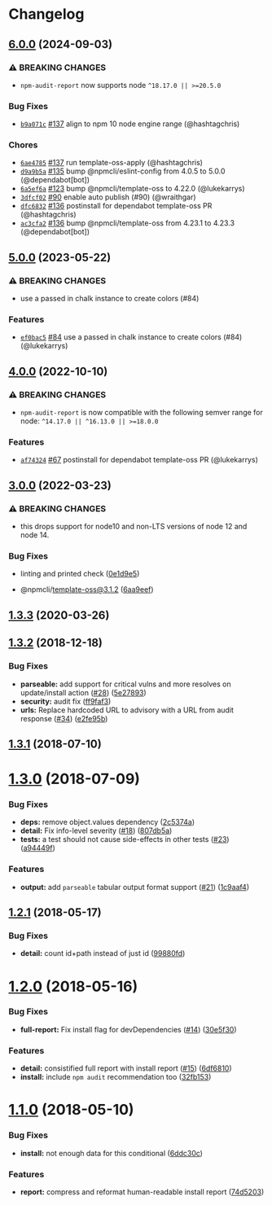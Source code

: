 # Changelog

## [6.0.0](https://github.com/npm/npm-audit-report/compare/v5.0.0...v6.0.0) (2024-09-03)
### ⚠️ BREAKING CHANGES
* `npm-audit-report` now supports node `^18.17.0 || >=20.5.0`
### Bug Fixes
* [`b9a071c`](https://github.com/npm/npm-audit-report/commit/b9a071ced7af6f2e9a993f51e144b9e0cd26eda5) [#137](https://github.com/npm/npm-audit-report/pull/137) align to npm 10 node engine range (@hashtagchris)
### Chores
* [`6ae4785`](https://github.com/npm/npm-audit-report/commit/6ae4785be2b746fe0b8235601da058e265a6a38f) [#137](https://github.com/npm/npm-audit-report/pull/137) run template-oss-apply (@hashtagchris)
* [`d9a9b5a`](https://github.com/npm/npm-audit-report/commit/d9a9b5a553520fa1dc17a1f5808e11a372d7c304) [#135](https://github.com/npm/npm-audit-report/pull/135) bump @npmcli/eslint-config from 4.0.5 to 5.0.0 (@dependabot[bot])
* [`6a5ef6a`](https://github.com/npm/npm-audit-report/commit/6a5ef6a35d2cb01af7b9159611ade9d73fd3e148) [#123](https://github.com/npm/npm-audit-report/pull/123) bump @npmcli/template-oss to 4.22.0 (@lukekarrys)
* [`3dfcf02`](https://github.com/npm/npm-audit-report/commit/3dfcf027274add93829070bac7157a30e98b5177) [#90](https://github.com/npm/npm-audit-report/pull/90) enable auto publish (#90) (@wraithgar)
* [`dfc6832`](https://github.com/npm/npm-audit-report/commit/dfc68324bfb01827ef85828dd5a298e5823535b2) [#136](https://github.com/npm/npm-audit-report/pull/136) postinstall for dependabot template-oss PR (@hashtagchris)
* [`ac3cfa2`](https://github.com/npm/npm-audit-report/commit/ac3cfa2d7297cf8fbcc78679eed61ed8754461ed) [#136](https://github.com/npm/npm-audit-report/pull/136) bump @npmcli/template-oss from 4.23.1 to 4.23.3 (@dependabot[bot])

## [5.0.0](https://github.com/npm/npm-audit-report/compare/v4.0.0...v5.0.0) (2023-05-22)

### ⚠️ BREAKING CHANGES

* use a passed in chalk instance to create colors (#84)

### Features

* [`ef0bac5`](https://github.com/npm/npm-audit-report/commit/ef0bac5f961c96c51455c5a23076d9fb4becc198) [#84](https://github.com/npm/npm-audit-report/pull/84) use a passed in chalk instance to create colors (#84) (@lukekarrys)

## [4.0.0](https://github.com/npm/npm-audit-report/compare/v3.0.0...v4.0.0) (2022-10-10)

### ⚠️ BREAKING CHANGES

* `npm-audit-report` is now compatible with the following semver range for node: `^14.17.0 || ^16.13.0 || >=18.0.0`

### Features

* [`af74324`](https://github.com/npm/npm-audit-report/commit/af74324e943f69a0c8354fdce46745efc1cb7f61) [#67](https://github.com/npm/npm-audit-report/pull/67) postinstall for dependabot template-oss PR (@lukekarrys)

## [3.0.0](https://github.com/npm/npm-audit-report/compare/v2.1.5...v3.0.0) (2022-03-23)


### ⚠ BREAKING CHANGES

* this drops support for node10 and non-LTS versions of node 12 and node 14.

### Bug Fixes

* linting and printed check ([0e1d9e5](https://github.com/npm/npm-audit-report/commit/0e1d9e5f3c2aa5d33cad332e8a3a4a38809adbeb))


* @npmcli/template-oss@3.1.2 ([6aa9eef](https://github.com/npm/npm-audit-report/commit/6aa9eefbae2c2a438731362d4beb3799e4d67bec))

## [1.3.3](https://github.com/npm/npm-audit-report/compare/v1.3.2...v1.3.3) (2020-03-26)



<a name="1.3.2"></a>
## [1.3.2](https://github.com/npm/npm-audit-report/compare/v1.3.1...v1.3.2) (2018-12-18)


### Bug Fixes

* **parseable:** add support for critical vulns and more resolves on update/install action ([#28](https://github.com/npm/npm-audit-report/issues/28)) ([5e27893](https://github.com/npm/npm-audit-report/commit/5e27893))
* **security:** audit fix ([ff9faf3](https://github.com/npm/npm-audit-report/commit/ff9faf3))
* **urls:** Replace hardcoded URL to advisory with a URL from audit response ([#34](https://github.com/npm/npm-audit-report/issues/34)) ([e2fe95b](https://github.com/npm/npm-audit-report/commit/e2fe95b))



<a name="1.3.1"></a>
## [1.3.1](https://github.com/npm/npm-audit-report/compare/v1.3.0...v1.3.1) (2018-07-10)



<a name="1.3.0"></a>
# [1.3.0](https://github.com/npm/npm-audit-report/compare/v1.2.1...v1.3.0) (2018-07-09)


### Bug Fixes

* **deps:** remove object.values dependency ([2c5374a](https://github.com/npm/npm-audit-report/commit/2c5374a))
* **detail:** Fix info-level severity ([#18](https://github.com/npm/npm-audit-report/issues/18)) ([807db5a](https://github.com/npm/npm-audit-report/commit/807db5a))
* **tests:** a test should not cause side-effects in other tests ([#23](https://github.com/npm/npm-audit-report/issues/23)) ([a94449f](https://github.com/npm/npm-audit-report/commit/a94449f))


### Features

* **output:** add `parseable` tabular output format support ([#21](https://github.com/npm/npm-audit-report/issues/21)) ([1c9aaf4](https://github.com/npm/npm-audit-report/commit/1c9aaf4))



<a name="1.2.1"></a>
## [1.2.1](https://github.com/npm/npm-audit-report/compare/v1.2.0...v1.2.1) (2018-05-17)


### Bug Fixes

* **detail:** count id+path instead of just id ([99880fd](https://github.com/npm/npm-audit-report/commit/99880fd))



<a name="1.2.0"></a>
# [1.2.0](https://github.com/npm/npm-audit-report/compare/v1.1.0...v1.2.0) (2018-05-16)


### Bug Fixes

* **full-report:** Fix install flag for devDependencies ([#14](https://github.com/npm/npm-audit-report/issues/14)) ([30e5f30](https://github.com/npm/npm-audit-report/commit/30e5f30))


### Features

* **detail:** consistified full report with install report ([#15](https://github.com/npm/npm-audit-report/issues/15)) ([6df6810](https://github.com/npm/npm-audit-report/commit/6df6810))
* **install:** include `npm audit` recommendation too ([32fb153](https://github.com/npm/npm-audit-report/commit/32fb153))



<a name="1.1.0"></a>
# [1.1.0](https://github.com/npm/npm-audit-report/compare/v1.0.9...v1.1.0) (2018-05-10)


### Bug Fixes

* **install:** not enough data for this conditional ([6ddc30c](https://github.com/npm/npm-audit-report/commit/6ddc30c))


### Features

* **report:** compress and reformat human-readable install report ([74d5203](https://github.com/npm/npm-audit-report/commit/74d5203))
